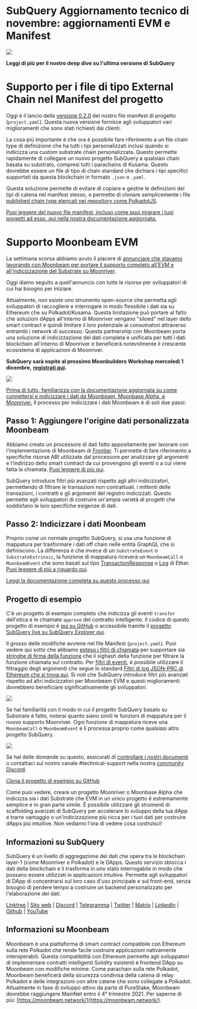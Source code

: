 # SubQuery Aggiornamento tecnico di novembre: aggiornamenti EVM e Manifest

![](https://miro.medium.com/max/1400/1*q9GErDrvAyacOPm97krV6Q.png)

**Leggi di più per il nostro deep dive su l'ultima versione di SubQuery**

# Supporto per i file di tipo External Chain nel Manifest del progetto

Oggi è il lancio della [versione 0.2.0](https://doc.subquery.network/create/manifest/) del nostro file manifest di progetto (`project.yaml`). Questa nuova versione fornisce agli sviluppatori vari miglioramenti che sono stati richiesti dai clienti.

La cosa più importante è che ora è possibile fare riferimento a un file chain type di definizione che ha tutti i tipi personalizzati inclusi quando si indicizza una custom substrate chain personalizzata. Questo permette rapidamente di collegare un nuovo progetto SubQuery a qualsiasi chain basata su substrato, compresi tutti i parachains di Kusama. Questo dovrebbe essere un file di tipo di chain standard che dichiara i tipi specifici supportati da questa blockchain in formato `.json` o `.yaml`.

Questa soluzione permette di evitare di copiare e gestire le definizioni dei tipi di catena nel manifest stesso, e permette di clonare semplicemente i file [published chain type elencati nei repository come PolkadotJS](https://github.com/polkadot-js/apps/tree/master/packages/apps-config/src/api/spec).

[Puoi leggere del nuovo file manifest, incluso come puoi migrare i tuoi progetti ad esso, qui nella nostra documentazione aggiornata.](https://doc.subquery.network/create/manifest/)

# Supporto Moonbeam EVM

La settimana scorsa abbiamo avuto il piacere di [annunciare che stavamo lavorando con Moonbeam per portare il supporto completo all'EVM e all'indicizzazione del Substrate su Moonriver](https://subquery.medium.com/subquery-adds-ethereum-virtual-machine-evm-functionality-in-integration-with-moonbeam-and-ddbcdf0fd8ff).

Oggi diamo seguito a quell'annuncio con tutte le risorse per sviluppatori di cui hai bisogno per iniziare.

Attualmente, non esiste uno strumento open-source che permetta agli sviluppatori di raccogliere e interrogare in modo flessibile i dati sia su Ethereum che su Polkadot/Kusama. Questa limitazione può portare al fatto che soluzioni dApps all'interno di Moonriver vengano "siloed" nel layer dello smart contract e quindi limitare il loro potenziale ai consumatori attraverso entrambi i network di successo. Questa partnership con Moonbeam porta una soluzione di indicizzazione dei dati completa e unificata per tutti i dati blockchain all'interno di Moonriver e beneficerà notevolmente il crescente ecosistema di applicazioni di Moonriver.

**SubQuery sarà ospite al prossimo Moonbuilders Workshop mercoledì 1 dicembre,** [**registrati qui**](https://www.crowdcast.io/e/moonbuilders-ws/10)**.**

![](https://miro.medium.com/max/600/1*AET6Ek_PqFDRoc29Jiitnw.gif)

[Prima di tutto, familiarizza con la documentazione aggiornata su come connettersi e indicizzare i dati da Moonbeam, Moonbase Alpha, e Moonriver.](https://doc.subquery.network/create/moonbeam/) Il processo per indicizzare i dati Moonbeam è di soli due passi:

## Passo 1: Aggiungere l'origine dati personalizzata Moonbeam

Abbiamo creato un processore di dati fatto appositamente per lavorare con l'implementazione di Moonbeam di [Frontier](https://github.com/paritytech/frontier). Ti permette di fare riferimento a specifiche risorse ABI utilizzate dal processore per analizzare gli argomenti e l'indirizzo dello smart contract da cui provengono gli eventi o a cui viene fatta la chiamata. [Puoi leggere di più qui](https://doc.subquery.network/create/moonbeam/#data-source-spec).

SubQuery introduce filtri più avanzati rispetto agli altri indicizzatori, permettendo di filtrare le transazioni non contrattuali, i mittenti delle transazioni, i contratti e gli argomenti del registro indicizzati. Questo permette agli sviluppatori di costruire un'ampia varietà di progetti che soddisfano le loro specifiche esigenze di dati.

## Passo 2: Indicizzare i dati Moonbeam

Proprio come un normale progetto SubQuery, si usa una funzione di mappatura per trasformare i dati off chain nelle entità GraphQL che si definiscono. La differenza è che invece di un `SubstrateEvent` o `SubstrateExtrinsic`, la funzione di mappatura riceverà un `MoonbeamCall` o `MoonbeamEvent` che sono basati sul tipo [TransactionResponse](https://docs.ethers.io/v5/api/providers/types/#providers-TransactionResponse) o [Log](https://docs.ethers.io/v5/api/providers/types/#providers-Log) di Ether. [Puoi leggere di più a riguardo qui](https://doc.subquery.network/create/moonbeam/#moonbeamcall).

[Leggi la documentazione completa su questo processo qui](https://doc.subquery.network/create/moonbeam/#moonbeamcall)

## Progetto di esempio

C'è un progetto di esempio completo che indicizza gli eventi `transfer` dell'etica e le chiamate `approve` del contratto intelligente. Il codice di questo progetto di esempio è [qui su GitHub](https://github.com/subquery/tutorials-moonriver-evm-starter) o accessibile tramite il [progetto SubQuery live su SubQuery Explorer qui](https://explorer.subquery.network/subquery/subquery/moonriver-evm-starter-project).

Il grosso delle modifiche avviene nel file Manifest (`project.yaml`). Puoi vedere qui sotto che abbiamo [esteso i filtri di chiamata](https://doc.subquery.network/create/moonbeam/#call-filters) per supportare sia [stringhe di firma della funzione](https://docs.ethers.io/v5/api/utils/abi/fragments/#FunctionFragment) che il sighash della funzione per filtrare la funzione chiamata sul contratto. Per [filtri di eventi](https://doc.subquery.network/create/moonbeam/#event-filters), è possibile utilizzare il filtraggio degli argomenti che segue lo standard [Filtri di log JSON-PRC di Ethereum che si trova qui](https://docs.ethers.io/v5/concepts/events/). Si noti che SubQuery introduce filtri più avanzati rispetto ad altri indicizzatori per Moonbeam EVM e questi miglioramenti dovrebbero beneficiare significativamente gli sviluppatori.

![](https://miro.medium.com/max/700/1*4JRHItnILfCie4FT6sYLEA.png)

Se hai familiarità con il modo in cui il progetto SubQuery basato su Substrate è fatto, noterai quanto siano simili le funzioni di mappatura per il nuovo supporto Moonriver. Ogni funzione di mappatura riceve una `MoonbeamCall` o `MoonbeamEvent` e li processa proprio come qualsiasi altro progetto SubQuery.

![](https://miro.medium.com/max/700/1*k4_uJYYCsTnPRRJ7avq2WA.png)

Se hai delle domande su questo, assicurati di [controllare i nostri documenti](https://doc.subquery.network/create/moonbeam) o contattaci sul nostro canale #technical-support nella nostra [community Discord](https://discord.com/invite/subquery).

[Clona il progetto di esempio su GitHub](https://github.com/subquery/tutorials-moonriver-evm-starter)

Come puoi vedere, creare un progetto Moonriver o Moonbase Alpha che indicizza sia i dati Substrate che EVM in un unico progetto è estremamente semplice e in gran parte simile. È possibile utilizzare gli strumenti di scaffolding avanzati di SubQuery per accelerare lo sviluppo della tua dApp e trarre vantaggio o un'indicizzazione più ricca per i tuoi dati per costruire dApps più intuitive. Non vediamo l'ora di vedere cosa costruisci!

## Informazioni su SubQuery

SubQuery è un livello di aggregazione dei dati che opera tra le blockchain layer-1 (come Moonriver e Polkadot) e le DApps. Questo servizio sblocca i dati della blockchain e li trasforma in uno stato interrogabile in modo che possano essere utilizzati in applicazioni intuitive. Permette agli sviluppatori di DApp di concentrarsi sul loro caso d'uso principale e sul front-end, senza bisogno di perdere tempo a costruire un backend personalizzato per l'elaborazione dei dati.

[Linktree](https://linktr.ee/subquerynetwork) | [Sito web](https://subquery.network/) | [Discord](https://discord.com/invite/78zg8aBSMG) | [Telegramma](https://t.me/subquerynetwork) | [Twitter](https://twitter.com/subquerynetwork) | [Matrix](https://matrix.to/#/#subquery:matrix.org) | [LinkedIn](https://www.linkedin.com/company/subquery) | [Github](https://github.com/subquery/subql) | [YouTube](https://www.youtube.com/channel/UCi1a6NUUjegcLHDFLr7CqLw)

## Informazioni su Moonbeam

Moonbeam è una piattaforma di smart contract compatibile con Ethereum sulla rete Polkadot che rende facile costruire applicazioni nativamente interoperabili. Questa compatibilità con Ethereum permette agli sviluppatori di implementare contratti intelligenti Solidity esistenti e frontend DApp su Moonbeam con modifiche minime. Come parachain sulla rete Polkadot, Moonbeam beneficerà della sicurezza condivisa della catena di relay Polkadot e delle integrazioni con altre catene che sono collegate a Polkadot. Attualmente in fase di sviluppo attivo da parte di PureStake, Moonbeam dovrebbe raggiungere MainNet entro il 4° trimestre 2021. Per saperne di più: [https://moonbeam.network/](https://moonbeam.network/).
